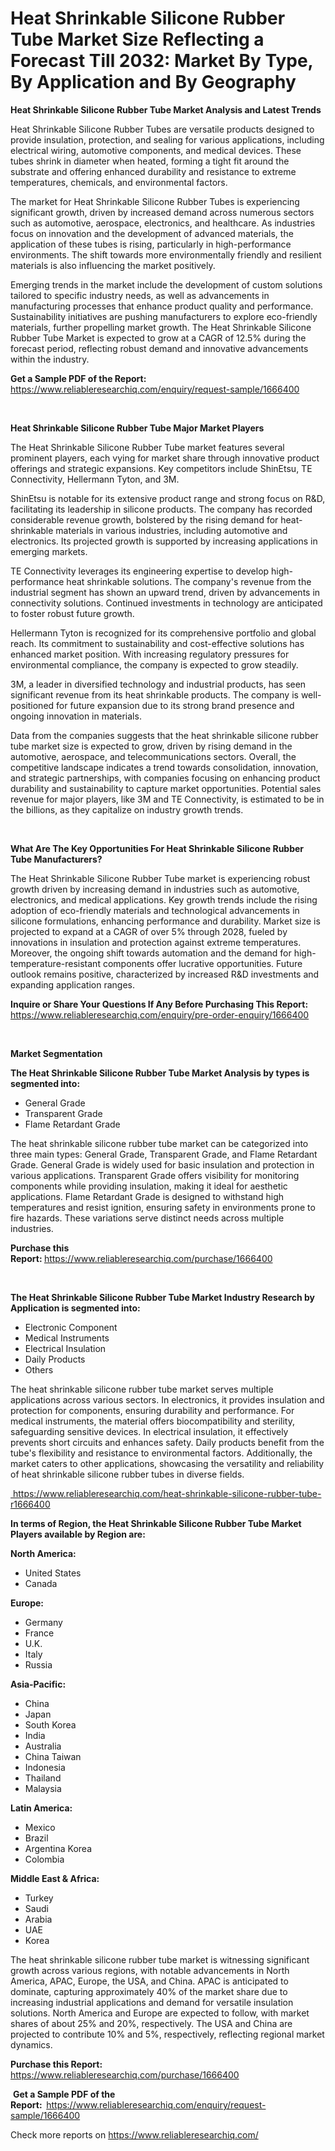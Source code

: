 <p><h1>Heat Shrinkable Silicone Rubber Tube Market Size Reflecting a Forecast Till 2032: Market By Type, By Application and By Geography</h1></p><p><strong>Heat Shrinkable Silicone Rubber Tube Market Analysis and Latest Trends</strong></p>
<p><p>Heat Shrinkable Silicone Rubber Tubes are versatile products designed to provide insulation, protection, and sealing for various applications, including electrical wiring, automotive components, and medical devices. These tubes shrink in diameter when heated, forming a tight fit around the substrate and offering enhanced durability and resistance to extreme temperatures, chemicals, and environmental factors.</p><p>The market for Heat Shrinkable Silicone Rubber Tubes is experiencing significant growth, driven by increased demand across numerous sectors such as automotive, aerospace, electronics, and healthcare. As industries focus on innovation and the development of advanced materials, the application of these tubes is rising, particularly in high-performance environments. The shift towards more environmentally friendly and resilient materials is also influencing the market positively.</p><p>Emerging trends in the market include the development of custom solutions tailored to specific industry needs, as well as advancements in manufacturing processes that enhance product quality and performance. Sustainability initiatives are pushing manufacturers to explore eco-friendly materials, further propelling market growth. The Heat Shrinkable Silicone Rubber Tube Market is expected to grow at a CAGR of 12.5% during the forecast period, reflecting robust demand and innovative advancements within the industry.</p></p>
<p><strong>Get a Sample PDF of the Report:&nbsp;</strong> <a href="https://www.reliableresearchiq.com/enquiry/request-sample/1666400?utm_campaign=2271&utm_medium=2&utm_source=Github&utm_content=ia&utm_term=31012025&utm_id=heat-shrinkable-silicone-rubber-tube">https://www.reliableresearchiq.com/enquiry/request-sample/1666400</a></p>
<p>&nbsp;</p>
<p><strong>Heat Shrinkable Silicone Rubber Tube Major Market Players</strong></p>
<p><p>The Heat Shrinkable Silicone Rubber Tube market features several prominent players, each vying for market share through innovative product offerings and strategic expansions. Key competitors include ShinEtsu, TE Connectivity, Hellermann Tyton, and 3M. </p><p>ShinEtsu is notable for its extensive product range and strong focus on R&D, facilitating its leadership in silicone products. The company has recorded considerable revenue growth, bolstered by the rising demand for heat-shrinkable materials in various industries, including automotive and electronics. Its projected growth is supported by increasing applications in emerging markets.</p><p>TE Connectivity leverages its engineering expertise to develop high-performance heat shrinkable solutions. The company's revenue from the industrial segment has shown an upward trend, driven by advancements in connectivity solutions. Continued investments in technology are anticipated to foster robust future growth.</p><p>Hellermann Tyton is recognized for its comprehensive portfolio and global reach. Its commitment to sustainability and cost-effective solutions has enhanced market position. With increasing regulatory pressures for environmental compliance, the company is expected to grow steadily.</p><p>3M, a leader in diversified technology and industrial products, has seen significant revenue from its heat shrinkable products. The company is well-positioned for future expansion due to its strong brand presence and ongoing innovation in materials.</p><p>Data from the companies suggests that the heat shrinkable silicone rubber tube market size is expected to grow, driven by rising demand in the automotive, aerospace, and telecommunications sectors. Overall, the competitive landscape indicates a trend towards consolidation, innovation, and strategic partnerships, with companies focusing on enhancing product durability and sustainability to capture market opportunities. Potential sales revenue for major players, like 3M and TE Connectivity, is estimated to be in the billions, as they capitalize on industry growth trends.</p></p>
<p>&nbsp;</p>
<p><strong>What Are The Key Opportunities For Heat Shrinkable Silicone Rubber Tube Manufacturers?</strong></p>
<p><p>The Heat Shrinkable Silicone Rubber Tube market is experiencing robust growth driven by increasing demand in industries such as automotive, electronics, and medical applications. Key growth trends include the rising adoption of eco-friendly materials and technological advancements in silicone formulations, enhancing performance and durability. Market size is projected to expand at a CAGR of over 5% through 2028, fueled by innovations in insulation and protection against extreme temperatures. Moreover, the ongoing shift towards automation and the demand for high-temperature-resistant components offer lucrative opportunities. Future outlook remains positive, characterized by increased R&D investments and expanding application ranges.</p></p>
<p><strong>Inquire or Share Your Questions If Any Before Purchasing This Report:</strong> <a href="https://www.reliableresearchiq.com/enquiry/pre-order-enquiry/1666400?utm_campaign=2271&utm_medium=2&utm_source=Github&utm_content=ia&utm_term=31012025&utm_id=heat-shrinkable-silicone-rubber-tube">https://www.reliableresearchiq.com/enquiry/pre-order-enquiry/1666400</a></p>
<p>&nbsp;</p>
<p><strong>Market Segmentation</strong></p>
<p><strong>The Heat Shrinkable Silicone Rubber Tube Market Analysis by types is segmented into:</strong></p>
<p><ul><li>General Grade</li><li>Transparent Grade</li><li>Flame Retardant Grade</li></ul></p>
<p><p>The heat shrinkable silicone rubber tube market can be categorized into three main types: General Grade, Transparent Grade, and Flame Retardant Grade. General Grade is widely used for basic insulation and protection in various applications. Transparent Grade offers visibility for monitoring components while providing insulation, making it ideal for aesthetic applications. Flame Retardant Grade is designed to withstand high temperatures and resist ignition, ensuring safety in environments prone to fire hazards. These variations serve distinct needs across multiple industries.</p></p>
<p><strong>Purchase this Report:&nbsp;</strong><a href="https://www.reliableresearchiq.com/purchase/1666400?utm_campaign=2271&utm_medium=2&utm_source=Github&utm_content=ia&utm_term=31012025&utm_id=heat-shrinkable-silicone-rubber-tube">https://www.reliableresearchiq.com/purchase/1666400</a></p>
<p>&nbsp;</p>
<p><strong>The Heat Shrinkable Silicone Rubber Tube Market Industry Research by Application is segmented into:</strong></p>
<p><ul><li>Electronic Component</li><li>Medical Instruments</li><li>Electrical Insulation</li><li>Daily Products</li><li>Others</li></ul></p>
<p><p>The heat shrinkable silicone rubber tube market serves multiple applications across various sectors. In electronics, it provides insulation and protection for components, ensuring durability and performance. For medical instruments, the material offers biocompatibility and sterility, safeguarding sensitive devices. In electrical insulation, it effectively prevents short circuits and enhances safety. Daily products benefit from the tube's flexibility and resistance to environmental factors. Additionally, the market caters to other applications, showcasing the versatility and reliability of heat shrinkable silicone rubber tubes in diverse fields.</p></p>
<p><a href="https://www.reliableresearchiq.com/heat-shrinkable-silicone-rubber-tube-r1666400?utm_campaign=2271&utm_medium=2&utm_source=Github&utm_content=ia&utm_term=31012025&utm_id=heat-shrinkable-silicone-rubber-tube">&nbsp;https://www.reliableresearchiq.com/heat-shrinkable-silicone-rubber-tube-r1666400</a></p>
<p><strong>In terms of Region, the Heat Shrinkable Silicone Rubber Tube Market Players available by Region are:</strong></p>
<p>
    <p> <strong> North America: </strong>
        <ul>
            <li>United States</li>
            <li>Canada</li>
        </ul>
        </p> 
    <p> <strong> Europe: </strong>
        <ul>
            <li>Germany</li>
            <li>France</li>
            <li>U.K.</li>
            <li>Italy</li>
            <li>Russia</li>
        </ul>
        </p> 
    <p> <strong> Asia-Pacific: </strong>
        <ul>
            <li>China</li>
            <li>Japan</li>
            <li>South Korea</li>
            <li>India</li>
            <li>Australia</li>
            <li>China Taiwan</li>
            <li>Indonesia</li>
            <li>Thailand</li>
            <li>Malaysia</li>
        </ul>
        </p> 
    <p> <strong> Latin America: </strong>
        <ul>
            <li>Mexico</li>
            <li>Brazil</li>
            <li>Argentina Korea</li>
            <li>Colombia</li>
        </ul>
        </p> 
    <p> <strong> Middle East & Africa: </strong>
        <ul>
            <li>Turkey</li>
            <li>Saudi</li>
            <li>Arabia</li>
            <li>UAE</li>
            <li>Korea</li>
        </ul>
    </p>
    </p>
<p><p>The heat shrinkable silicone rubber tube market is witnessing significant growth across various regions, with notable advancements in North America, APAC, Europe, the USA, and China. APAC is anticipated to dominate, capturing approximately 40% of the market share due to increasing industrial applications and demand for versatile insulation solutions. North America and Europe are expected to follow, with market shares of about 25% and 20%, respectively. The USA and China are projected to contribute 10% and 5%, respectively, reflecting regional market dynamics.</p></p>
<p><strong>Purchase this Report: </strong><a href="https://www.reliableresearchiq.com/purchase/1666400?utm_campaign=2271&utm_medium=2&utm_source=Github&utm_content=ia&utm_term=31012025&utm_id=heat-shrinkable-silicone-rubber-tube">https://www.reliableresearchiq.com/purchase/1666400</a></p>
<p>&nbsp;<strong>Get a Sample PDF of the Report:&nbsp;&nbsp;</strong><a href="https://www.reliableresearchiq.com/enquiry/request-sample/1666400?utm_campaign=2271&utm_medium=2&utm_source=Github&utm_content=ia&utm_term=31012025&utm_id=heat-shrinkable-silicone-rubber-tube">https://www.reliableresearchiq.com/enquiry/request-sample/1666400</a></p>
<p><strong></strong></p>
<p>Check more reports on <a href="https://www.reliableresearchiq.com/?utm_campaign=2271&utm_medium=2&utm_source=Github&utm_content=ia&utm_term=31012025&utm_id=heat-shrinkable-silicone-rubber-tube">https://www.reliableresearchiq.com/</a></p>